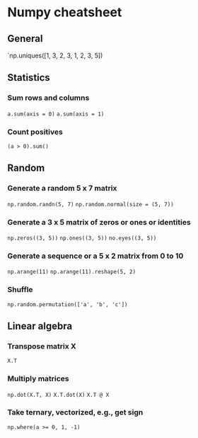 # Numpy cheatsheet

## General
`np.uniques([1, 3, 2, 3, 1, 2, 3, 5])

## Statistics
### Sum rows and columns
`a.sum(axis = 0)`
`a.sum(axis = 1)`

### Count positives
`(a > 0).sum()`

## Random

### Generate a random 5 x 7 matrix
`np.random.randn(5, 7)`
`np.random.normal(size = (5, 7))`

### Generate a 3 x 5 matrix of zeros or ones or identities
`np.zeros((3, 5))`
`np.ones((3, 5))`
`no.eyes((3, 5))`

### Generate a sequence or a 5 x 2 matrix from 0 to 10
`np.arange(11)`
`np.arange(11).reshape(5, 2)`

### Shuffle
`np.random.permutation(['a', 'b', 'c'])`

## Linear algebra
### Transpose matrix X
`X.T`

### Multiply matrices
`np.dot(X.T, X)`
`X.T.dot(X)`
`X.T @ X`

### Take ternary, vectorized, e.g., get sign
`np.where(a >= 0, 1, -1)`
